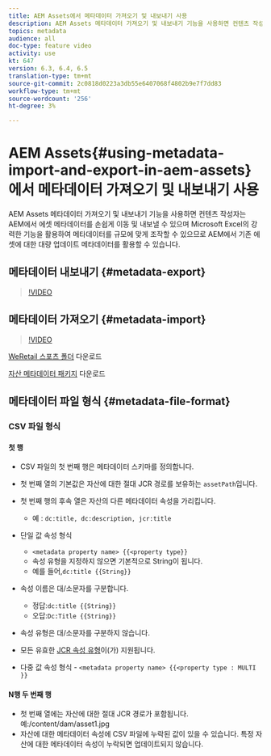 ```yaml
---
title: AEM Assets에서 메타데이터 가져오기 및 내보내기 사용
description: AEM Assets 메타데이터 가져오기 및 내보내기 기능을 사용하면 컨텐츠 작성자는 AEM에서 에셋 메타데이터를 손쉽게 이동 및 내보낼 수 있으며 Microsoft Excel의 강력한 기능을 활용하여 메타데이터를 규모에 맞게 조작할 수 있으므로 AEM에서 기존 에셋에 대한 대량 업데이트 메타데이터를 활용할 수 있습니다.
topics: metadata
audience: all
doc-type: feature video
activity: use
kt: 647
version: 6.3, 6.4, 6.5
translation-type: tm+mt
source-git-commit: 2c0818d0223a3db55e6407068f4802b9e7f7dd83
workflow-type: tm+mt
source-wordcount: '256'
ht-degree: 3%

---
```



# AEM Assets{#using-metadata-import-and-export-in-aem-assets}에서 메타데이터 가져오기 및 내보내기 사용

AEM Assets 메타데이터 가져오기 및 내보내기 기능을 사용하면 컨텐츠 작성자는 AEM에서 에셋 메타데이터를 손쉽게 이동 및 내보낼 수 있으며 Microsoft Excel의 강력한 기능을 활용하여 메타데이터를 규모에 맞게 조작할 수 있으므로 AEM에서 기존 에셋에 대한 대량 업데이트 메타데이터를 활용할 수 있습니다.

## 메타데이터 내보내기 {#metadata-export}

>[!VIDEO](https://video.tv.adobe.com/v/22132/?quality=9&learn=on)

## 메타데이터 가져오기 {#metadata-import}

>[!VIDEO](https://video.tv.adobe.com/v/21374/?quality=9&learn=on)

[WeRetail 스포츠 폴더](assets/we-retail-sports.zip) 다운로드

[자산 메타데이터 패키지](assets/we-retail-sports-asset-metadata.zip) 다운로드

## 메타데이터 파일 형식 {#metadata-file-format}

### CSV 파일 형식

#### 첫 행

* CSV 파일의 첫 번째 행은 메타데이터 스키마를 정의합니다.
* 첫 번째 열의 기본값은 자산에 대한 절대 JCR 경로를 보유하는 `assetPath`입니다.

* 첫 번째 행의 후속 열은 자산의 다른 메타데이터 속성을 가리킵니다.

   * 예 : `dc:title, dc:description, jcr:title`

* 단일 값 속성 형식

   * `<metadata property name> {{<property type}}`
   * 속성 유형을 지정하지 않으면 기본적으로 String이 됩니다.
   * 예를 들어,`dc:title {{String}}`

* 속성 이름은 대/소문자를 구분합니다.
   * 정답:`dc:title {{String}}`
   * 오답:`Dc:Title {{String}}`

* 속성 유형은 대/소문자를 구분하지 않습니다.
* 모든 유효한 [JCR 속성 유형](https://docs.adobe.com/docs/en/spec/jsr170/javadocs/jcr-2.0/javax/jcr/PropertyType.html)이(가) 지원됩니다.

* 다중 값 속성 형식 - `<metadata property name> {{<property type : MULTI }}`

#### N행 두 번째 행

* 첫 번째 열에는 자산에 대한 절대 JCR 경로가 포함됩니다. 예:/content/dam/asset1.jpg
* 자산에 대한 메타데이터 속성에 CSV 파일에 누락된 값이 있을 수 있습니다. 특정 자산에 대한 메타데이터 속성이 누락되면 업데이트되지 않습니다.
